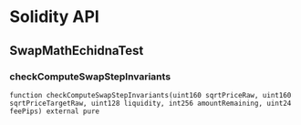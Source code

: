 # Solidity API

## SwapMathEchidnaTest

### checkComputeSwapStepInvariants

```solidity
function checkComputeSwapStepInvariants(uint160 sqrtPriceRaw, uint160 sqrtPriceTargetRaw, uint128 liquidity, int256 amountRemaining, uint24 feePips) external pure
```

